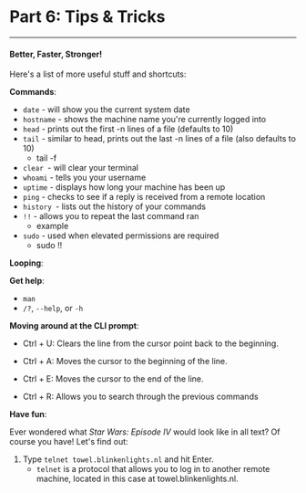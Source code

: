 # Part 6: Tips & Tricks

---

#### Better, Faster, Stronger!

Here's a list of more useful stuff and shortcuts:

**Commands**:

* `date` - will show you the current system date
* `hostname` - shows the machine name you're currently logged into
* `head` - prints out the first -n lines of a file \(defaults to 10\)
* `tail` - similar to head, prints out the last -n lines of a file \(also defaults to 10\)
  * tail -f
* `clear `- will clear your terminal
* `whoami` - tells you your username
* `uptime` - displays how long your machine has been up
* `ping` - checks to see if a reply is received from a remote location
* `history `- lists out the history of your commands
* `!!` - allows you to repeat the last command ran
  * example
* `sudo` - used when elevated permissions are required
  * sudo !!

**Looping**:

**Get help**:

* `man`
* `/?`, `--help`, or `-h`

**Moving around at the CLI prompt**:

* Ctrl + U: Clears the line from the cursor point back to the beginning.

* Ctrl + A: Moves the cursor to the beginning of the line.

* Ctrl + E: Moves the cursor to the end of the line.

* Ctrl + R: Allows you to search through the previous commands

**Have fun**:

Ever wondered what _Star Wars: Episode IV_ would look like in all text? Of course you have! Let's find out:

1. Type `telnet towel.blinkenlights.nl` and hit Enter.
   * `telnet` is a protocol that allows you to log in to another remote machine, located in this case at towel.blinkenlights.nl.



